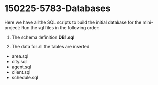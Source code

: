 # 150225-5783-Databases

Here we have all the SQL scripts to build the initial database for the mini-project:
Run the sql files in the following order:

1) The schema definition
**DB1.sql**

2) The data for all the tables are inserted
* area.sql
* city.sql
* agent.sql
* client.sql
* schedule.sql
 
